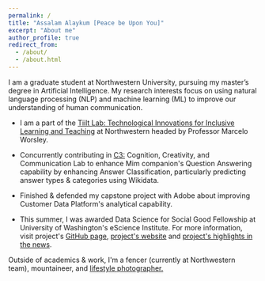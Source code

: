 ```yaml
---
permalink: /
title: "Assalam Alaykum [Peace be Upon You]"
excerpt: "About me"
author_profile: true
redirect_from: 
  - /about/
  - /about.html
---
```



I am a graduate student at Northwestern University, pursuing my master’s degree in Artificial Intelligence. My research interests focus on using natural language processing (NLP) and machine learning (ML) to improve our understanding of human communication. 

* I am a part of the [Tiilt Lab: Technological Innovations for Inclusive Learning and Teaching](https://tiilt.northwestern.edu) at Northwestern headed by Professor Marcelo Worsley.

* Concurrently contributing in [C3:](https://c3lab.northwestern.edu) Cognition, Creativity, and Communication Lab to enhance Mim companion's Question Answering capability by enhancing Answer Classification, particularly predicting answer types & categories using Wikidata.

* Finished & defended my capstone project with Adobe about improving Customer Data Platform's analytical capability.

* This summer, I was awarded Data Science for Social Good Fellowship at University of Washington's eScience Institute. For more information, visit project's [GitHub page](https://lnkd.in/gGPDA6sa), [project's website](https://lnkd.in/g5wNRmRY) and [project's highlights in the news](https://lnkd.in/gKunGhyS).

Outside of academics & work, I'm a fencer (currently at Northwestern team), mountaineer, and [lifestyle photographer.](https://apps.apple.com/US/app/id588013838?mt=8) 


